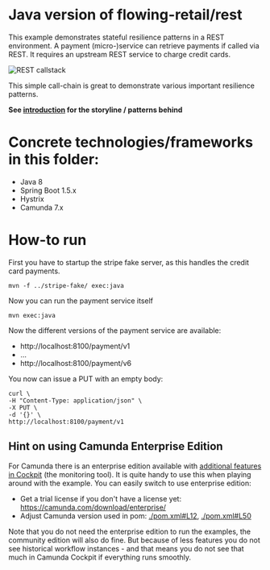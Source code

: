 # Java version of flowing-retail/rest

This example demonstrates stateful resilience patterns in a REST environment. A payment (micro-)service can retrieve payments if called via REST. It requires an upstream REST service to charge credit cards.

![REST callstack](../../../docs/resilience-patterns/situation.png)

This simple call-chain is great to demonstrate various important resilience patterns.

**See [introduction](../../) for the storyline / patterns behind**

# Concrete technologies/frameworks in this folder:

* Java 8
* Spring Boot 1.5.x
* Hystrix
* Camunda 7.x

# How-to run

First you have to startup the stripe fake server, as this handles the credit card payments.

```
mvn -f ../stripe-fake/ exec:java
```

Now you can run the payment service itself

```
mvn exec:java
```

Now the different versions of the payment service are available:

* http://localhost:8100/payment/v1
* ...
* http://localhost:8100/payment/v6

You now can issue a PUT with an empty body:

```
curl \
-H "Content-Type: application/json" \
-X PUT \
-d '{}' \
http://localhost:8100/payment/v1
```


## Hint on using Camunda Enterprise Edition

For Camunda there is an enterprise edition available with [additional features in Cockpit](https://camunda.com/products/cockpit/#/features) (the monitoring tool). It is quite handy to use this when playing around with the example. You can easily switch to use enterprise edition:

* Get a trial license if you don't have a license yet: https://camunda.com/download/enterprise/
* Adjust Camunda version used in pom: [./pom.xml#L12](./pom.xml#L12), [./pom.xml#L50](./pom.xml#L50)

Note that you do not need the enterprise edition to run the examples, the community edition will also do fine. But because of less features you do not see historical workflow instances - and that means you do not see that much in Camunda Cockpit if everything runs smoothly.
